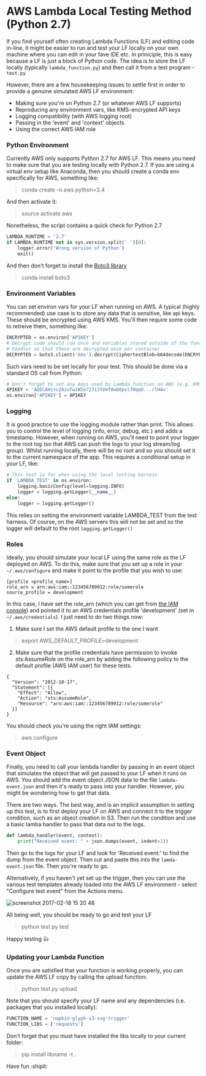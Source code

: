 # AWS Lambda Local Testing Method (Python 2.7)

If you find yourself often creating Lambda Functions (LF) and editing code in-line, it might be easier to run and test your LF locally on your own machine where you can edit in your fave IDE etc. In priniciple, this is easy because a LF is just a block of Python code. The idea is to store the LF locally (typically ```lambda_function.py```) and then call it from a test program - ```test.py```

However, there are a few housekeeping issues to settle first in order to provide a genuine simulated AWS LF environment:

- Making sure you're on Python 2.7 (or whatever AWS LF supports)
- Reproducing any environment vars, like KMS-encrypted API keys
- Logging compatibility (with AWS logging root)
- Passing in the 'event' and 'context' objects 
- Using the correct AWS IAM role

### Python Environment 

Currently AWS only supports Python 2.7 for AWS LF. This means you need to make sure that you are testing locally with Python 2.7. If you are using a virtual env setup like Anaconda, then you should create a conda env specifically for AWS, something like:

>conda create -n aws python=3.4

And then activate it:

>source activate aws

Nonetheless, the script contains a quick check for Python 2.7

```python
LAMBDA_RUNTIME = '2.7'
if LAMBDA_RUNTIME not in sys.version.split(' ')[0]:
    logger.error('Wrong version of Python')
    exit()
```

And then don't forget to install the [Boto3 library](https://boto3.readthedocs.io/en/latest/)

>conda install boto3

### Environment Variables

You can set environ vars for your LF when running on AWS. A typical (highly recommended) use case is to store any data that is sensitive, like api keys. These should be encrypted using AWS KMS. You'll then require some code to retreive them, something like:

```python
ENCRYPTED = os.environ['APIKEY']
# Decrypt code should run once and variables stored outside of the function
# handler so that these are decrypted once per container
DECRYPTED = boto3.client('kms').decrypt(CiphertextBlob=b64decode(ENCRYPTED))['Plaintext']
```

Such vars need to be set locally for your test. This should be done via a standard OS call from Python:

```python
# Don't forget to set any keys used by Lambda function on AWS (e.g. KMS keys etc.)
APIKEY = 'AQECAHi+cZAiuTwzWIe727iJYVmf0wb0pvlfHqoD...rlH4='
os.environ['APIKEY'] = APIKEY
```

### Logging

It is good practice to use the logging module rather than print. This allows you to control the level of logging (info, error, debug, etc.) and adds a timestamp. However, when running on AWS, you'll need to point your logger to the root log (so that AWS can push the logs to your log stream/log group). Whilst running locally, there will be no root and so you should set it to the current namespace of the app. This requires a conditional setup in your LF, like:

```python
# This test is for when using the local testing harness
if 'LAMBDA_TEST' in os.environ:
    logging.basicConfig(level=logging.INFO)
    logger = logging.getLogger(__name__)
else:
    logger = logging.getLogger()
```

This relies on setting the environment variable LAMBDA_TEST from the test harness. Of course, on the AWS servers this will not be set and so the logger will default to the root ```logging.getLogger()```

### Roles

Ideally, you should simulate your local LF using the same role as the LF deployed on AWS. To do this, make sure that you set up a role in your ```~/.aws/configure``` and make it point to the profile that you wish to use:

```
[profile <profile_name>]
role_arn = arn:aws:iam::123456789012:role/somerole
source_profile = development
```

In this case, I have set the role_arn (which you can get from [the IAM console](https://console.aws.amazon.com/iam)) and pointed it to an AWS credentials profile 'development' (set in ```~/.aws/credentials```). I just need to do two things now:

1. Make sure I set the AWS default profile to the one I want

>export AWS_DEFAULT_PROFILE=development

2. Make sure that the profile credentials have permission to invoke sts:AssumeRole on the role_arn by adding the following policy to the default profile (AWS IAM user) for these tests.

```
{
  "Version": "2012-10-17",
  "Statement": [{
    "Effect": "Allow",
    "Action": "sts:AssumeRole",
    "Resource": "arn:aws:iam::123456789012:role/somerole"
  }]
}
```

You should check you're using the right IAM settings:

>aws configure

### Event Object

Finally, you need to call your lambda handler by passing in an event object that simulates the object that will get passed to your LF when it runs on AWS. You should add the event object JSON data to the file ```lambda-event.json``` and then it's ready to pass into your handler. However, you might be wondering how to get that data.

There are two ways. The best way, and is an implicit assumption in setting up this test, is to first deploy your LF on AWS and connect it to the trigger condition, such as an object creation in S3. Then run the condition and use a basic lamba handler to pass that data out to the logs.

```python
def lambda_handler(event, context):
    print("Received event: " + json.dumps(event, indent=2))
```

Then go to the logs for your LF and look for 'Received event:' to find the dump from the event object. Then cut and paste this into the ```lamda-event.json``` file. Then you're ready to go.

Alternatively, if you haven't yet set up the trigger, then you can use the various test templates already loaded into the AWS LF environment - select "Configure test event" from the Actions menu.

![screenshot 2017-02-18 15 20 48](https://cloud.githubusercontent.com/assets/28526/23097676/708e1bfa-f5ee-11e6-93ea-9e698b55f1f0.png)

All being well, you should be ready to go and test your LF

>python test.py test

Happy testing :+1:

### Updating your Lambda Function

Once you are satisfied that your function is working properly, you can update the AWS LF copy by calling the upload function:

>python test.py upload

Note that you should specify your LF name and any dependencies (i.e. packages that you installed locally):

```python
FUNCTION_NAME = 'napkin-glyph-s3-svg-trigger'
FUNCTION_LIBS = ['requests']
```

Don't forget that you must have installed the libs locally to your current folder:

>pip install libname -t .

Have fun :shipit:
